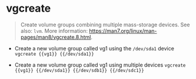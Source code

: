 # vgcreate
> Create volume groups combining multiple mass-storage devices.
> See also: `lvm`.
> More information: <https://man7.org/linux/man-pages/man8/vgcreate.8.html>.

- Create a new volume group called vg1 using the `/dev/sda1` device
`vgcreate {{vg1}} {{/dev/sda1}}`

- Create a new volume group called vg1 using multiple devices
`vgcreate {{vg1}} {{/dev/sda1}} {{/dev/sdb1}} {{/dev/sdc1}}`
